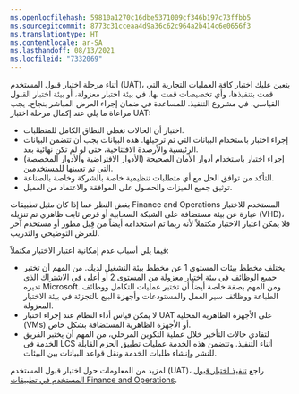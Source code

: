 ```yaml
---
ms.openlocfilehash: 59810a1270c16dbe5371009cf346b197c73ffbb5
ms.sourcegitcommit: 8773c31cceaa4d9a36c62c964a2b414c6e0656f3
ms.translationtype: HT
ms.contentlocale: ar-SA
ms.lasthandoff: 08/13/2021
ms.locfileid: "7332069"
---
```

أثناء مرحلة اختبار قبول المستخدم (UAT)، يتعين عليك اختبار كافة العمليات التجارية التي قمت بتنفيذها، وأي تخصيصات قمت بها، في بيئة اختبار معزولة، أو بيئة اختبار القبول القياسي، في مشروع التنفيذ. للمساعدة في ضمان إجراء العرض المباشر بنجاح، يجب مراعاة ما يلي عند إكمال مرحلة اختبار UAT:

- اختبار أن الحالات تغطي النطاق الكامل للمتطلبات.
- إجراء اختبار باستخدام البيانات التي تم ترحيلها. هذه البيانات يجب أن تتضمن البيانات الرئيسية والأرصدة الافتتاحية، حتى لو لم تكن نهائية بعد.
- إجراء اختبار باستخدام أدوار الأمان الصحيحة (الأدوار الافتراضية والأدوار المخصصة) التي تم تعيينها للمستخدمين.
- التأكد من توافق الحل مع أي متطلبات تنظيمية خاصة بالشركة وخاصة بالصناعة.
- توثيق جميع الميزات والحصول على الموافقة والاعتماد من العميل.

بغض النظر عما إذا كان مثيل تطبيقات Finance and Operations المستخدم للاختبار عبارة عن بيئة مستضافة على الشبكة السحابية أو قرص ثابت ظاهري تم تنزيله (VHD)، فلا يمكن اعتبار الاختبار مكتملاً لأنه ربما تم استخدامه أيضاً من قِبل مطور أو مستخدم آخر للعرض التوضيحي والتدريب. 

فيما يلي أسباب عدم إمكانية اعتبار الاختبار مكتملاً:

- يختلف مخطط بيئات المستوى 1 عن مخطط بيئة التشغيل لديك. من المهم أن تختبر جميع الوظائف في بيئة اختبار معزولة من المستوى 2 أو أعلى في الاشتراك الذي تديره Microsoft. ومن المهم بصفة خاصة أيضاً أن تختبر عمليات التكامل ووظائف الطباعة ووظائف سير العمل والمستودعات وأجهزة البيع بالتجزئة في بيئة الاختبار المعزولة.
- لا يمكن قياس أداء النظام عند إجراء اختبار UAT على الأجهزة الظاهرية المحلية (VMs) أو الأجهزة الظاهرية المستضافة بشكل خاص.
- لتفادي حالات التأخير خلال عملية التكوين المرحلي، من المهم أن يختبر الفريق الخدمة في LCS أثناء التنفيذ. وتتضمن هذه الخدمة عمليات تطبيق الحزم القابلة للنشر وإنشاء طلبات الخدمة ونقل قواعد البيانات بين البيئات.

لمزيد من المعلومات حول اختبار قبول المستخدم (UAT)، راجع [تنفيذ اختبار قبول المستخدم في تطبيقات Finance and Operations](/learn/modules/perform-uat-finance-operations/?azure-portal=true).
